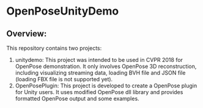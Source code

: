 # OpenPoseUnityDemo

## Overview: 
This repository contains two projects: 
1. unitydemo: This project was intended to be used in CVPR 2018 for OpenPose demonstration. It only involves OpenPose 3D reconstruction, including visualizing streaming data, loading BVH file and JSON file (loading FBX file is not supported yet). 
2. OpenPosePlugin: This project is developed to create a OpenPose plugin for Unity users. It uses modified OpenPose dll library and provides formatted OpenPose output and some examples. 